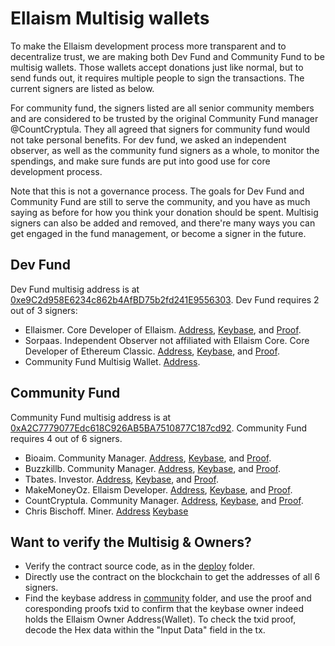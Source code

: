 # Ellaism Multisig wallets

To make the Ellaism development process more transparent and to decentralize trust, we are making both Dev Fund and Community Fund to be multisig wallets. Those wallets accept donations just like normal, but to send funds out, it requires multiple people to sign the transactions. The current signers are listed as below.

For community fund, the signers listed are all senior community members and are considered to be trusted by the original Community Fund manager @CountCryptula. They all agreed that signers for community fund would not take personal benefits. For dev fund, we asked an independent observer, as well as the community fund signers as a whole, to monitor the spendings, and make sure funds are put into good use for core development process.

Note that this is not a governance process. The goals for Dev Fund and Community Fund are still to serve the community, and you have as much saying as before for how you think your donation should be spent. Multisig signers can also be added and removed, and there're many ways you can get engaged in the fund management, or become a signer in the future.

## Dev Fund

Dev Fund multisig address is at [0xe9C2d958E6234c862b4AfBD75b2fd241E9556303](https://explorer.ellaism.org/addr/0xe9C2d958E6234c862b4AfBD75b2fd241E9556303). Dev Fund requires 2 out of 3 signers:

* Ellaismer. Core Developer of Ellaism. [Address](https://explorer.ellaism.org/addr/0x0058781f3A0C1a9BE51581CBD8BC41B871c37713), [Keybase](https://keybase.io/ellaismer), and [Proof](https://explorer.ellaism.org/tx/0x350284b27e4136bc513c0cca6f6ac3959180c30534050e89243023353ac761b9).
* Sorpaas. Independent Observer not affiliated with Ellaism Core. Core Developer of Ethereum Classic. [Address](https://explorer.ellaism.org/addr/0x00f974Bee5ABA74e57686A17B060Be6dA2222620), [Keybase](https://keybase.io/sorpaas), and [Proof](https://explorer.ellaism.org/tx/0x1ec055fdd713ea10568f8f2e1894a384b122080494763a533e72a41318b18560).
* Community Fund Multisig Wallet. [Address](https://explorer.ellaism.org/addr/0xA2C7779077Edc618C926AB5BA7510877C187cd92).

## Community Fund

Community Fund multisig address is at [0xA2C7779077Edc618C926AB5BA7510877C187cd92](https://explorer.ellaism.org/addr/0xA2C7779077Edc618C926AB5BA7510877C187cd92). Community Fund requires 4 out of 6 signers.

* Bioaim. Community Manager. [Address](https://explorer.ellaism.org/addr/0x00698D7C72e86b5dD81bbf535DBC9790988C1fD8), [Keybase](https://keybase.io/bioaim), and [Proof](https://explorer.ellaism.org/tx/0xba0d96eca01a1245acd2f1b3ed33c01600cd7247f240f508a7a11200c568f888).
* Buzzkillb. Community Manager. [Address](https://explorer.ellaism.org/addr/0xFAa3690A4C661D3bceE763D4337BEA37493065F2), [Keybase](https://keybase.io/buzzkillb), and [Proof](https://explorer.ellaism.org/tx/0x2f9115f94502cde926b8569dbed9b879d8d33a6a4c425a8eb28e901fe4a304d1).
* Tbates. Investor. [Address](https://explorer.ellaism.org/addr/0xF715A869ADC138739c80746530F7030F73AaD087), [Keybase](https://keybase.io/tbates76), and [Proof](https://explorer.ellaism.org/tx/0x128a391be9cbe85ae79c50b2c48bf92a1c44d58a01a018233aba45b13058596c).
* MakeMoneyOz. Ellaism Developer. [Address](https://explorer.ellaism.org/addr/0x89b09D40c25B05491AAeb236F6e4465D7A74bdb7), [Keybase](https://keybase.io/makemoneyoz), and [Proof](https://explorer.ellaism.org/tx/0xd7aa49d82981de56c1f43cb4101ccbd57db19c4be9e53e5e5f141a480a65dab6).
* CountCryptula. Community Manager. [Address](https://explorer.ellaism.org/addr/0x349A6EaA5c71f8D9788DAA3A3e8302885BfB903D), [Keybase](https://keybase.io/countcryptula), and [Proof](https://explorer.ellaism.org/tx/0xb2d44ae825f66fe11f8288e42d08ba2f6b4d42b652453dfab58acbab557c7d35).
* Chris Bischoff. Miner. [Address](https://explorer.ellaism.org/addr/0x1C1AF85d8ec7e3ad9532cdAb9D9EEc55A1bb383E) [Keybase](https://keybase.io/chrls)


## Want to verify the Multisig & Owners?

* Verify the contract source code, as in the [deploy](https://github.com/ellaism/meta/tree/9791b8bb4c8ed56d2310fab430a5d0a2ba4650ed/multisig/deploy) folder.
* Directly use the contract on the blockchain to get the addresses of all 6 signers.
* Find the keybase address in [community](https://github.com/ellaism/meta/tree/9791b8bb4c8ed56d2310fab430a5d0a2ba4650ed/multisig/community) folder, and use the proof and coresponding proofs txid to confirm that the keybase owner indeed holds the Ellaism Owner Address(Wallet). To check the txid proof, decode the Hex data within the "Input Data" field in the tx.   
